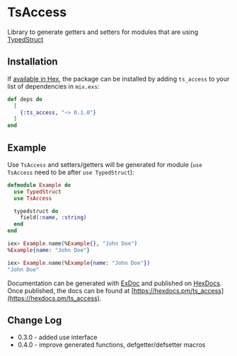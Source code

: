# TsAccess

Library to generate getters and setters for modules that are
using [TypedStruct](https://github.com/ejpcmac/typed_struct)

## Installation

If [available in Hex](https://hex.pm/docs/publish), the package can be installed
by adding `ts_access` to your list of dependencies in `mix.exs`:

```elixir
def deps do
  [
    {:ts_access, "~> 0.1.0"}
  ]
end
```

## Example

Use `TsAccess` and setters/getters will be generated
for module (`use TsAccess` need to be after `use TypedStruct`):

```elixir
defmodule Example do
  use TypedStruct
  use TsAccess

  typedstruct do
    field(:name, :string)
  end
end

iex> Example.name(%Example{}, "John Doe")
%Example{name: "John Doe"}

iex> Example.name(%Example{name: "John Doe"})
"John Doe"
```


Documentation can be generated with [ExDoc](https://github.com/elixir-lang/ex_doc)
and published on [HexDocs](https://hexdocs.pm). Once published, the docs can
be found at [https://hexdocs.pm/ts_access](https://hexdocs.pm/ts_access).

## Change Log

* 0.3.0 - added use interface
* 0.4.0 - improve generated functions, defgetter/defsetter macros

